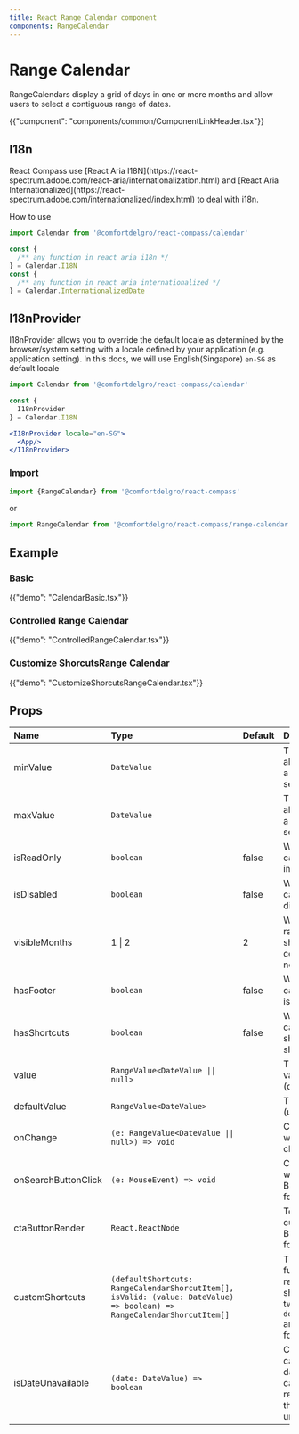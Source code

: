 ```yaml
---
title: React Range Calendar component
components: RangeCalendar
---
```


# Range Calendar

<p class="description">RangeCalendars display a grid of days in one or more months and allow users to select a contiguous range of dates.</p>

{{"component": "components/common/ComponentLinkHeader.tsx"}}

## I18n

<p>React Compass use [React Aria I18N](https://react-spectrum.adobe.com/react-aria/internationalization.html) and [React Aria Internationalized](https://react-spectrum.adobe.com/internationalized/index.html) to deal with i18n.</p>

How to use

```jsx
import Calendar from '@comfortdelgro/react-compass/calendar'

const {
  /** any function in react aria i18n */
} = Calendar.I18N
const {
  /** any function in react aria internationalized */
} = Calendar.InternationalizedDate

```
## I18nProvider

I18nProvider allows you to override the default locale as determined by the browser/system setting with a locale defined by your application (e.g. application setting).
In this docs, we will use English(Singapore) `en-SG` as default locale

```jsx
import Calendar from '@comfortdelgro/react-compass/calendar'

const {
  I18nProvider
} = Calendar.I18N

<I18nProvider locale="en-SG">
  <App/>
</I18nProvider>

```

### Import

```jsx
import {RangeCalendar} from '@comfortdelgro/react-compass'
```

or

```jsx
import RangeCalendar from '@comfortdelgro/react-compass/range-calendar'
```

## Example

### Basic

{{"demo": "CalendarBasic.tsx"}}

### Controlled Range Calendar

{{"demo": "ControlledRangeCalendar.tsx"}}

### Customize ShorcutsRange Calendar

{{"demo": "CustomizeShorcutsRangeCalendar.tsx"}}


## Props

| Name                | Type                                                                                                                   | Default | Description                                                                                                                 |
| :------------------ | :--------------------------------------------------------------------------------------------------------------------- | :------ | :-------------------------------------------------------------------------------------------------------------------------- |
| minValue            | `DateValue`                                                                                                            |         | The minimum allowed date that a user may select.                                                                            |
| maxValue            | `DateValue`                                                                                                            |         | The maximum allowed date that a user may select.                                                                            |
| isReadOnly          | `boolean`                                                                                                              | false   | Whether the calendar value is immutable.                                                                                    |
| isDisabled          | `boolean`                                                                                                              | false   | Whether the calendar is disabled.                                                                                           |
| visibleMonths       | 1 \| 2                                                                                                                 | 2       | Whether the range calendar shows 2 months consecutively or not.                                                             |
| hasFooter           | `boolean`                                                                                                              | false   | Whether the calendar footer is shown.                                                                                       |
| hasShortcuts        | `boolean`                                                                                                              | false   | Whether the calendar shorcuts is shown.                                                                                     |
| value               | `RangeValue<DateValue \|\| null>`                                                                                      |         | The current value (controlled).                                                                                             |
| defaultValue        | `RangeValue<DateValue>`                                                                                                |         | The default value (uncontrolled).                                                                                           |
| onChange            | `(e: RangeValue<DateValue \|\| null>) => void`                                                                         |         | Callback fired when the value changes.                                                                                      |
| onSearchButtonClick | `(e: MouseEvent) => void`                                                                                              |         | Callback fired when the Search Button in the footer is clicked.                                                             |
| ctaButtonRender     | `React.ReactNode`                                                                                                      |         | To render custom CTA Button in the footer                                                                                   |
| customShortcuts     | `(defaultShortcuts: RangeCalendarShorcutItem[], isValid: (value: DateValue) => boolean) => RangeCalendarShorcutItem[]` |         | This callback function is to render custom shortcuts. It has two params: `defaultShortcuts` and `isInvalid` for user to use |
| isDateUnavailable   | `(date: DateValue) => boolean`                                                                                         |         | Callback that is called for each date of the calendar. If it returns true, then the date is unavailable.                    |

